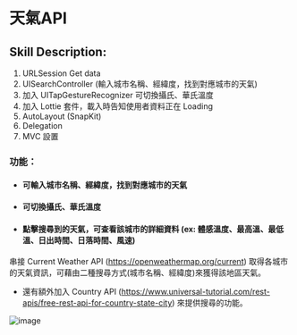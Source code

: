 # 天氣API

## Skill Description:

1. URLSession Get data
2. UISearchController (輸入城市名稱、經緯度，找到對應城市的天氣)
3. 加入 UITapGestureRecognizer 可切換攝氏、華氏溫度
4. 加入 Lottie 套件，載入時告知使用者資料正在 Loading
5. AutoLayout (SnapKit)
6. Delegation
7. MVC 設置

### 功能：

* #### 可輸入城市名稱、經緯度，找到對應城市的天氣
* #### 可切換攝氏、華氏溫度
* #### 點擊搜尋到的天氣，可查看該城市的詳細資料 (ex: 體感溫度、最高溫、最低溫、日出時間、日落時間、風速)


串接 Current Weather API (https://openweathermap.org/current) 取得各城市的天氣資訊，可藉由二種搜尋方式(城市名稱、經緯度)來獲得該地區天氣。
* 還有額外加入 Country API (https://www.universal-tutorial.com/rest-apis/free-rest-api-for-country-state-city) 來提供搜尋的功能。

![image](https://github.com/Timmy-LUO/WeatherAPI/blob/main/GIF/WeatherAPI.gif)
